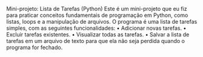 Mini-projeto: Lista de Tarefas (Python)
Este é um mini-projeto que eu fiz para praticar conceitos fundamentais de programação em Python, como listas, loops e a manipulação de arquivos.
O programa é uma lista de tarefas simples, com as seguintes funcionalidades:
•	Adicionar novas tarefas.
•	Excluir tarefas existentes.
•	Visualizar todas as tarefas.
•	Salvar a lista de tarefas em um arquivo de texto para que ela não seja perdida quando o programa for fechado.
